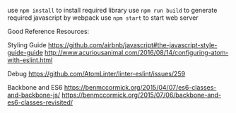 use `npm install` to install required library
use `npm run build` to generate required javascript by webpack
use `npm start` to start web server

Good Reference Resources:

Styling Guide
https://github.com/airbnb/javascript#the-javascript-style-guide-guide
http://www.acuriousanimal.com/2016/08/14/configuring-atom-with-eslint.html

Debug
https://github.com/AtomLinter/linter-eslint/issues/259

Backbone and ES6
https://benmccormick.org/2015/04/07/es6-classes-and-backbone-js/
https://benmccormick.org/2015/07/06/backbone-and-es6-classes-revisited/
